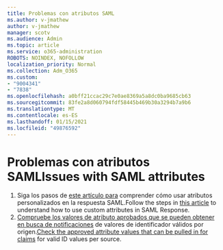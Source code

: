 ```yaml
---
title: Problemas con atributos SAML
ms.author: v-jmathew
author: v-jmathew
manager: scotv
ms.audience: Admin
ms.topic: article
ms.service: o365-administration
ROBOTS: NOINDEX, NOFOLLOW
localization_priority: Normal
ms.collection: Adm_O365
ms.custom:
- "9004341"
- "7838"
ms.openlocfilehash: a0bff21ccac29c7e0ae8369a5a8dc0ba9685cb63
ms.sourcegitcommit: 83fe2a8d060794fdf58445b469b30a3294b7a9b6
ms.translationtype: MT
ms.contentlocale: es-ES
ms.lasthandoff: 01/15/2021
ms.locfileid: "49876592"
---
```

# <a name="issues-with-saml-attributes"></a><span data-ttu-id="66db0-102">Problemas con atributos SAML</span><span class="sxs-lookup"><span data-stu-id="66db0-102">Issues with SAML attributes</span></span>

1. <span data-ttu-id="66db0-103">Siga los pasos de [este artículo para](https://docs.microsoft.com/answers/questions/99054/how-to-use-custom-attributes-in-saml-response.html) comprender cómo usar atributos personalizados en la respuesta SAML.</span><span class="sxs-lookup"><span data-stu-id="66db0-103">Follow the steps in [this article](https://docs.microsoft.com/answers/questions/99054/how-to-use-custom-attributes-in-saml-response.html) to understand how to use custom attributes in SAML Response.</span></span>
2. <span data-ttu-id="66db0-104">[Compruebe los valores de atributo aprobados que se pueden obtener en busca de notificaciones](https://docs.microsoft.com/azure/active-directory/develop/active-directory-claims-mapping#table-3-valid-id-values-per-source) de valores de identificador válidos por origen.</span><span class="sxs-lookup"><span data-stu-id="66db0-104">[Check the approved attribute values that can be pulled in for claims](https://docs.microsoft.com/azure/active-directory/develop/active-directory-claims-mapping#table-3-valid-id-values-per-source) for valid ID values per source.</span></span>
